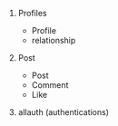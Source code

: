 1. Profiles
    - Profile
    - relationship


2. Post
    - Post
    - Comment
    - Like


3. allauth (authentications)